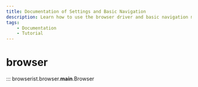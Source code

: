 ```yaml
---
title: Documentation of Settings and Basic Navigation
description: Learn how to use the browser driver and basic navigation methods in Browserist. Includes code examples for beginners and advanced users for web scraping and browser automation.
tags:
    - Documentation
    - Tutorial
---
```


# browser

::: browserist.browser.__main__.Browser
